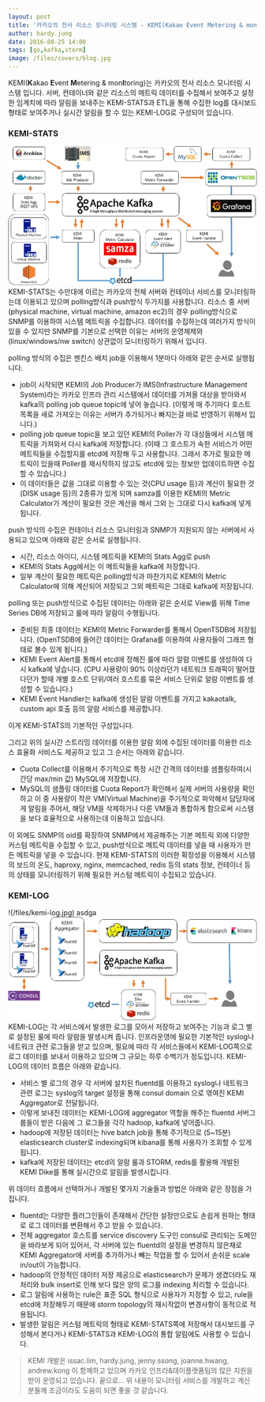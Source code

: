 ```yaml
---
layout: post
title: '카카오의 전사 리소스 모니터링 시스템 - KEMI(Kakao Event Metering & monItoring)'
author: hardy.jung
date: 2016-08-25 14:00
tags: [go,kafka,storm]
image: /files/covers/blog.jpg
---
```


KEMI(**K**akao **E**vent **M**etering & mon**I**toring)는 카카오의 전사 리소스 모니터링 시스템 입니다.
서버, 컨테이너와 같은 리소스의 메트릭 데이터를 수집해서 보여주고 설정한 임계치에 따라 알림을 보내주는 KEMI-STATS과 ETL을 통해 수집한 log를 대시보드 형태로 보여주거나 실시간 알림을 할 수 있는 KEMI-LOG로 구성되어 있습니다.

### KEMI-STATS
![KEMI-STATS](/files/kemi-stats.jpg)
KEMI-STATS는 수만대에 이르는 카카오의 전체 서버와 컨테이너 서비스를 모니터링하는데 이용되고 있으며 polling방식과 push방식 두가지를 사용합니다. 
리소스 중 서버(physical machine, virtual machine, amazon ec2)의 경우 polling방식으로 SNMP를 이용하여 시스템 메트릭을 수집합니다. 
데이터를 수집하는데 여러가지 방식이 있을 수 있지만 SNMP를 기본으로 선택한 이유는 서버의 운영체제와(linux/windows/nw switch) 상관없이 모니터링하기 위해서 입니다.

polling 방식의 수집은 젠킨스 배치 job을 이용해서 1분마다 아래와 같은 순서로 실행됩니다.

- job이 시작되면 KEMI의 Job Producer가 IMS(Infrastructure Management System)라는 카카오 인프라 관리 시스템에서 데이터를 가져올 대상을 받아와서 kafka의 polling job queue topic에 넣어 놓습니다.
  (이렇게 매 주기마다 호스트 목록을 새로 가져오는 이유는 서버가 추가되거나 빠지는걸 바로 반영하기 위해서 입니다.)
- polling job queue topic을 보고 있던 KEMI의 Poller가 각 대상들에서 시스템 메트릭을 가져와서 다시 kafka에 저장합니다.
  (이때 그 호스트가 속한 서비스가 어떤 메트릭들을 수집할지를 etcd에 저장해 두고 사용합니다. 그래서 추가로 필요한 메트릭이 있을때 Poller를 재시작하지 않고도 etcd에 있는 정보만 업데이트하면 수집할 수 있습니다.)
- 이 데이터들은 값을 그대로 이용할 수 있는 것(CPU usage 등)과 계산이 필요한 것(DISK usage 등)의 2종류가 있게 되며 samza를 이용한 KEMI의 Metric Calculator가 계산이 필요한 것은 계산을 해서 그외 는 그대로 다시 kafka에 넣게 됩니다.

push 방식의 수집은 컨테이너 리소스 모니터링과 SNMP가 지원되지 않는 서버에서 사용되고 있으며 아래와 같은 순서로 실행됩니다.

- 시간, 리소스 아이디, 시스템 메트릭을 KEMI의 Stats Agg로 push
- KEMI의 Stats Agg에서는 이 메트릭들을 kafka에 저장합니다. 
- 일부 계산이 필요한 메트릭은 polling방식과 마찬가지로 KEMI의 Metric Calculator에 의해 계산되어 저장되고 그외 메트릭은 그대로 kafka에 저장됩니다.

polling 또는 push방식으로 수집된 데이터는 아래와 같은 순서로 View를 위해 Time Series DB에 저장되고 룰에 따라 알람이 수행됩니다.

- 준비된 최종 데이터는 KEMI의 Metric Forwarder를 통해서 OpenTSDB에 저장됩니다. 
  (OpenTSDB에 들어간 데이터는 Grafana를 이용하여 사용자들이 그래프 형태로 볼수 있게 됩니다.)
- KEMI Event Alert를 통해서 etcd에 정해진 룰에 따라 알람 이벤트를 생성하여 다시 kafka에 넣습니다.
  (CPU 사용량이 90% 이상라던가 네트워크 트래픽이 떨어졌다던가 할때 개별 호스트 단위/여러 호스트를 묶은 서비스 단위로 알람 이벤트를 생성할 수 있습니다.)
- KEMI Event Handler는 kafka에 생성된 알람 이벤트를 가지고 kakaotalk, custom api 호출 등의 알람 서비스를 제공합니다.

이게 KEMI-STATS의 기본적인 구성입니다.

그리고 위의 실시간 스트리밍 데이터를 이용한 알람 외에 수집된 데이터를 이용한 리소스 효율화 서비스도 제공하고 있고 그 순서는 아래와 같습니다.

- Cuota Collect를 이용해서 주기적으로 특정 시간 간격의 데이터를 샘플링하여(시간당 max/min 값) MySQL에 저장합니다. 
- MySQL의 샘플링 데이터를 Cuota Report가 확인해서 실제 서버의 사용량을 확인하고 이 중 사용량이 작은 VM(Virtual Machine)을 주기적으로 파악해서 담당자에게 알림을 주어서, 해당 VM을 삭제하거나 다른 VM들과 통합하게 함으로써 시스템을 보다 효율적으로 사용하는데 이용하고 있습니다. 

이 외에도  SNMP의 oid를 확장하여 SNMP에서 제공해주는 기본 메트릭 외에 다양한 커스텀 메트릭을 수집할 수 있고, push방식으로 메트릭 데이터를 넣을 때 사용자가 만든 메트릭을 넣을 수 있습니다.
현재 KEMI-STATS의 이러한 확장성을 이용해서 시스템의 보드의 온도, haproxy, nginx, memcached, redis 등의 stats 정보, 컨테이너 등의 상태를 모니터링하기 위해 필요한 커스텀 메트릭이 수집되고 있습니다.

### KEMI-LOG
!(/files/kemi-log.jpg)
asdga
![KEMI-LOG](/files/kemi-log.jpg)
KEMI-LOG는 각 서비스에서 발생한 로그를 모아서 저장하고 보여주는 기능과 로그 별로 설정된 룰에 따라 알람을 발생시켜 줍니다.
인프라운영에 필요한 기본적인 syslog나 네트워크 관련 로그들을 받고 있으며, 필요에 따라 각 서비스들에서 KEMI-LOG쪽으로 로그 데이터를 보내서 이용하고 있으며 그 규모는 하루 수백기가 정도입니다.
KEMI-LOG의 데이터 흐름은 아래와 같습니다. 

- 서비스 별 로그의 경우 각 서버에 설치된 fluentd를 이용하고 syslog나 네트워크 관련 로그는 syslog의 target 설정을 통해 consul domain 으로 엮여진 KEMI Aggregator로 전달됩니다. 
- 이렇게 보내진 데이터는 KEMI-LOG에 aggregator 역할을 해주는 fluentd 서버그룹들이 받은 다음에 그 로그들을 각각 hadoop, kafka에 넣어줍니다.
- hadoop에 저장된 데이터는 hive batch job을 통해 주기적으로 (5~15분) elasticsearch cluster로 indexing되며 kibana를 통해 사용자가 조회할 수 있게 됩니다.
- kafka에 저장된 데이터는 etcd의 알람 룰과 STORM, redis를 활용해 개발된 KEMI Dike를 통해 실시간으로 알림을 발생시킵니다.

위 데이터 흐름에서 선택하거나 개발된 몇가지 기술들과 방법은 아래와 같은 장점을 가집니다.

- fluentd는 다양한 플러그인들이 존재해서 간단한 설정만으로도 손쉽게 원하는 형태로 로그 데이터를 변환해서 주고 받을 수 있습니다.
- 전체 aggregator 호스트를 service discovery 도구인 consul로 관리되는 도메인을 바라보게 되어 있어서, 각 서버에 있는 fluentd의 설정을 변경하지 않은채로 KEMI Aggregator에 서버를 추가하거나 빼는 작업을 할 수 있어서 손쉬운 scale in/out이 가능합니다.
- hadoop의 안정적인 데이터 저장 제공으로 elasticsearch가 문제가 생겼더라도 재처리와 bulk insert로 인해 보다 많은 양의 로그를 indexing 처리할 수 있습니다.
- 로그 알림에 사용하는 rule은 표준 SQL 형식으로 사용자가 지정할 수 있고, rule을 etcd에 저장해두기 때문에 storm topology의 재시작없이 변경사항이 동적으로 적용됩니다.
- 발생한 알림은 커스텀 메트릭의 형태로 KEMI-STATS쪽에 저장해서 대시보드를 구성해서 본다거나 KEMI-STATS과 KEMI-LOG의 통합 알림에도 사용할 수 있습니다.

> KEMI 개발은 issac.lim, hardy.jung, jenny.ssong, joanne.hwang, andrew.kong 이 
함께하고 있으며 카카오 인프라&데이플랫폼팀의 많은 지원을 받아 운영되고 있습니다.
끝으로...
위 내용이 모니터링 서비스를 개발하고 계신 분들께 조금이라도 도움이 되면 좋을 것 같습니다. 
